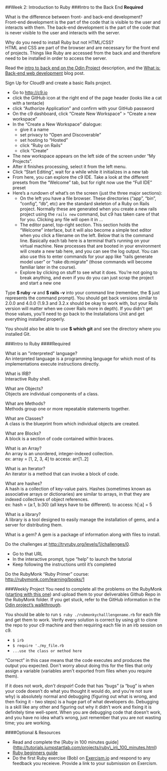 ##Week 2: Introduction to Ruby
###Intro to the Back End
 **Required**
 
What is the difference between front- and back-end development?  
Front-end development is the part of the code that is visible to the user and interacts with them. The back-end development is the part of the code that is never visible to the user and interacts with the server. 

Why do you need to install Ruby but not HTML/CSS?  
HTML and CSS are part of the browser and are necessary for the front end of projects. Things like Ruby are accessed from the back and and therefore need to be installed in order to access the server.  

Read the [intro to back end on the Odin Project](http://www.theodinproject.com/web-development-101/introduction-to-the-back-end) description, and the [What is: Back-end web development](http://blog.generalassemb.ly/what-is-back-end-web-development/) blog post.

Sign Up for Cloud9 and create a basic Rails project.

 - Go to http://c9.io
 - click the GitHub icon at the right end of the page header (looks like
   a cat with a tentacle)
 - click “Authorize Application” and confirm with your GitHub password
 - On the c9 dashboard, click “Create New Workspace” > “Create a new
   workspace”
 - In the “Create a New Workspace” dialogue:
	 - give it a name
	 - set privacy to “Open and Discoverable”
	 - set hosting to “Hosted”
	 - click “Ruby on Rails”
	 - click “Create”
 - The new workspace appears on the left side of the screen under “My
   Projects”.
 - After it finishes processing, select it from the left menu.
 - Click “Start Editing”, wait for a while while it initializes in a new
   tab
 - From here, you can explore the c9 IDE.  Take a look at the different
   presets from the “Welcome” tab, but for right now use the “Full IDE”
   preset
 - Here’s a rundown of what’s on the screen (just the three major
   sections):
	 - On the left you have a file browser.  These directories (“app”,
   “bin”, “config”, “db”, etc) are the standard skeleton of a Ruby on
   Rails project.  Normally these are generated when you create a new
   rails project using the `rails new` command, but c9 has taken care of
   that for you.  Clicking any file will open it in …
	 - The editor panel, top-right section.  This section holds the
   “Welcome” interface, but it will also become a simple text editor
   when you click a filename on the left. Below that is the command
   line.  Basically each tab here is a terminal that’s running on your
   virtual machine.  New processes that are booted in your environment
   will create a new tab here, and you can see the log output.  You can
   also use this to enter commands for your app like “rails generate
   model user” or “rake db:migrate” (those commands will become familiar
   later in the course).
	 - Explore by clicking on stuff to see what it does.  You’re not going
   to break anything, and even if you do you can just scrap the project
   and start a new one

Type **$ ruby -v** and **$ rails -v** into your command line       (remember, the $    just represents the command prompt). You should      get back versions    similar to 2.0.0 and 4.0.0 (1.9.3 and 3.2.x       should be okay to work    with, but your Rails version will matter       when we cover Rails more in    depth). If you didn't get those       values, you'll need to go back to the    Installations Unit and get      everything installed properly.

You should also be able to use **$ which git** and see the directory    where you installed Git.

###Intro to Ruby
####Required

What is an "interpreted" language?<br>
An interpreted language is a programming language for which most of its implementations execute instructions directly.  

What is IRB?<br>
Interactive Ruby shell.

What are Objects?<br>
Objects are individual components of a class.

What are Methods?<br>
Methods group one or more repeatable statements together.

What are Classes?<br>
A class is the blueprint from which individual objects are created.  

What are Blocks?<br>
A block is a section of code contained within braces.  

What is an Array?<br>
An array is an unordered, integer-indexed collection.  
ex: array = [1, 2, 3, 4]  to access: arr[1..2]

What is an Iterator?<br>
An iterator is a method that can invoke a block of code.  

What are hashes?<br>
A hash is a collection of key-value pairs. Hashes (sometimes known as associative arrays or dictionaries) are similar to arrays, in that they are indexed collectives of object references.  
ex: hash = {a:1, b:30} (all keys have to be different). to access: h[:a] = 5

What is a library?<br>
A library is a tool designed to easily manage the installation of gems, and a server for distributing them.  

What is a gem?
A gem is a package of information along with files to install.  

Do the challenges at http://tryruby.org/levels/1/challenges/0.

 - Go to that URL
 - In the interactive prompt, type “help” to launch the tutorial
 - Keep following the instructions until it’s completed

Do the RubyMonk “Ruby Primer” course: http://rubymonk.com/learning/books/1

###Weekly Project
You need to complete all the problems on the RubyMonk ([starting with this one](http://rubymonk.com/learning/books/1-ruby-primer/problems/9-calculator)) and upload them to your deliverables Github Repo in the RubyMonk folder. If you get stuck, refer to the GitHub information in the [Odin project’s walkthrough](http://www.theodinproject.com/web-development-101/html-css).

You should be able to run `$ ruby ./rubmonkychalllengename.rb` for each file and get them to work. Verify every solution is correct by using git to clone the repo to your c9 machine and then requiring each file in an irb session on c9.

- `$ irb`
- `$ require './my_file.rb`
- `...use the class or method here`

“Correct” in this case means that the code executes and produces the output you expected.  Don't worry about doing this for the files that only assign a variable (variables aren't exported from files when you require them).

If it does not work, *don’t despair*!  Code that has “bugs” (a “bug” is when your code doesn’t do what you thought it would do, and you’re not sure why) is absolutely normal and debugging (figuring out what is wrong, and then fixing it - two steps) is a huge part of what developers do.  Debugging is a skill like any other and figuring out why it didn’t work and fixing it is definitely time well-spent.  When you are debugging code that doesn’t work, and you have no idea what’s wrong, just remember that you are not wasting time; you are working.

####Optional & Resources

 - Read and complete the [Ruby in 100 minutes guide] (http://tutorials.jumpstartlab.com/projects/ruby\_in\_100_minutes.html)
 - [Ruby beginners guide](https://hackhands.com/beginners-guide-ruby/)
 - Do the first Ruby exercise (Bob) on [Exercism.io](http://exercism.io/) and respond to any
   feedback you receieve.  Provide a link to your submission on
   Exercism.

